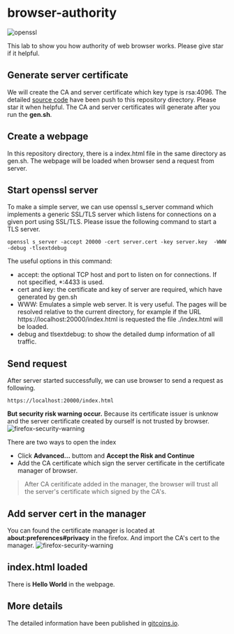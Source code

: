 # browser-authority

![openssl](https://www.gitcoins.io/assets/images/openssl-685ed43c9e0088918381ee7415177c98.png)

This lab to show you how authority of web browser works. Please give star if it helpful. 

## Generate server certificate

We will create the CA and server certificate which key type is rsa:4096. The detailed [source code](https://github.com/vulnsystem/OpensslCertificateVerify/browser-authority) have been push to this repository directory. Please star it when helpful. The CA and server certificates will generate after you run the **gen.sh**.

## Create a webpage
In this repository directory, there is a index.html file in the same directory as gen.sh. The webpage will be loaded when browser send a request from server.

## Start openssl server
To make a simple server, we can use openssl s_server command which implements a generic SSL/TLS server which listens for connections on a given port using SSL/TLS. Please issue the following command to start a TLS server.

```
openssl s_server -accept 20000 -cert server.cert -key server.key  -WWW -debug -tlsextdebug
```
The useful options in this command:
- accept: the optional TCP host and port to listen on for connections. If not specified, *:4433 is used.
- cert and key: the certificate and key of server are required, which have generated by gen.sh
- WWW: Emulates a simple web server. It is very useful. The pages will be resolved relative to the current directory, for example if the URL https://localhost:20000/index.html is requested the file ./index.html will be loaded. 
- debug and tlsextdebug: to show the detailed dump information of all traffic.

## Send request
After server started successfully, we can use browser to send a request as following. 

```
https://localhost:20000/index.html
```
**But security risk warning occur.** Because its certificate issuer is unknow and the server certificate created by ourself is not trusted by browser.
![firefox-security-warning](https://www.gitcoins.io/assets/images/firefox-security-warning-4916137e0328cdb63b5560e1e7c286b1.png)

There are two ways to open the index
- Click **Advanced...** buttom and **Accept the Risk and Continue**
- Add the CA certificate which sign the server certificate in the certificate manager of browser.

> After CA ceritificate added in the manager, the browser will trust all the server's certificate which signed by the CA's.

## Add server cert in the manager
You can found the certificate manager is located at **about:preferences#privacy** in the firefox. And import the CA's cert to the manager.
![firefox-security-warning](https://www.gitcoins.io/assets/images/firefox-certificate-manager-e23623ff1b4afa3c3b4472c120195b4c.png)

## index.html loaded
There is **Hello World** in the webpage.

## More details
The detailed information have been published in [gitcoins.io](https://www.gitcoins.io/docs/next/browser-authority). 
